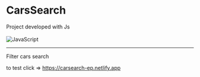 # CarsSearch

Project developed with Js
<br>
<br>
![JavaScript](https://img.shields.io/badge/-JavaScript-F7DF1E?style=for-the-badge&logo=javascript&logoColor=333)

<hr>
Filter cars search

to test click => https://carsearch-ep.netlify.app
